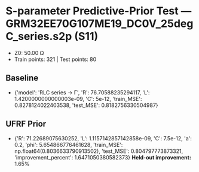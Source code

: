 # S-parameter Predictive-Prior Test — GRM32EE70G107ME19_DC0V_25degC_series.s2p (S11)
- Z0: 50.00 Ω
- Train points: 321  |  Test points: 80

## Baseline
- {'model': 'RLC series -> Γ', 'R': 76.70588235294117, 'L': 1.4200000000000003e-09, 'C': 5e-12, 'train_MSE': 0.8278124022403538, 'test_MSE': 0.8182756330504987}

## UFRF Prior
- {'R': 71.22689075630252, 'L': 1.1157142857142858e-09, 'C': 7.5e-12, 'a': 0.2, 'phi': 5.654866776461628, 'train_MSE': np.float64(0.8036633790913502), 'test_MSE': 0.804797773873321, 'improvement_percent': 1.6471050380582373}
**Held-out improvement:** 1.65%